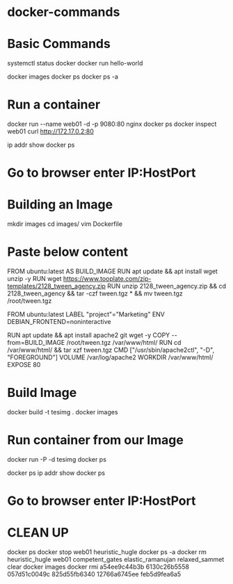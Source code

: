 # docker-commands

# Basic Commands
systemctl status docker
docker run hello-world

docker images
docker ps
docker ps -a

# Run a container
docker run --name web01 -d -p 9080:80 nginx
docker ps
docker inspect web01
curl http://172.17.0.2:80

ip addr show
docker ps

# Go to browser enter IP:HostPort

# Building an Image
mkdir images
cd images/
vim Dockerfile

# Paste below content
FROM ubuntu:latest AS BUILD_IMAGE
RUN apt update && apt install wget unzip -y
RUN wget https://www.tooplate.com/zip-templates/2128_tween_agency.zip
RUN unzip 2128_tween_agency.zip && cd 2128_tween_agency && tar -czf tween.tgz * && mv tween.tgz /root/tween.tgz

FROM ubuntu:latest
LABEL "project"="Marketing"
ENV DEBIAN_FRONTEND=noninteractive

RUN apt update && apt install apache2 git wget -y
COPY --from=BUILD_IMAGE /root/tween.tgz /var/www/html/
RUN cd /var/www/html/ && tar xzf tween.tgz
CMD ["/usr/sbin/apache2ctl", "-D", "FOREGROUND"]
VOLUME /var/log/apache2
WORKDIR /var/www/html/
EXPOSE 80

# Build Image
docker build -t tesimg .
docker images

# Run container from our Image
docker run -P -d tesimg
docker ps


docker ps
ip addr show
docker ps

# Go to browser enter IP:HostPort


# CLEAN UP
docker ps
docker stop web01 heuristic_hugle
docker ps -a
docker rm heuristic_hugle web01 competent_gates elastic_ramanujan relaxed_sammet
clear
docker images
docker rmi a54ee9c44b3b 6130c26b5558 057d51c0049c 825d55fb6340 12766a6745ee feb5d9fea6a5


